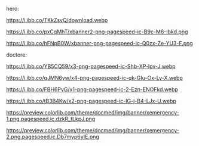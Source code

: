 hero:

https://i.ibb.co/TKkZsvQ/download.webp

https://i.ibb.co/pxCqMhT/xbanner2-png-pagespeed-ic-B9c-M6-Ibkd.png

https://i.ibb.co/hFNpB0W/xbanner-png-pagespeed-ic-Q0zx-Ze-YU3-F.png



doctore:

https://i.ibb.co/YB5CQ59/x3-png-pagespeed-ic-Shb-XP-lpv-J.webp

https://i.ibb.co/qJMN6yw/x4-png-pagespeed-ic-qk-GIu-Ox-Ly-X.webp

https://i.ibb.co/FBH6PyG/x1-png-pagespeed-ic-2-Ezn-ENOFkd.webp

https://i.ibb.co/tB3B4Kw/x2-png-pagespeed-ic-IG-j-B4-LJx-U.webp


https://preview.colorlib.com/theme/docmed/img/banner/xemergency-1.png.pagespeed.ic.dzkR_tLkpJ.png

https://preview.colorlib.com/theme/docmed/img/banner/xemergency-2.png.pagespeed.ic.Db7myp6yIE.png


